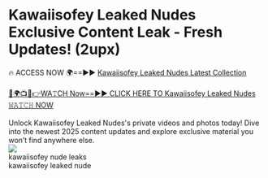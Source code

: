 # Kawaiisofey Leaked Nudes Exclusive Content Leak - Fresh Updates! (2upx)

🔥 ACCESS NOW 🌍==►► <a href="https://tinyurl.com/2mz8nhtm" rel="nofollow">Kawaiisofey Leaked Nudes Latest Collection</a>
<br><br>
[🔴🌍📺📱👉WA𝚃CH Now==►► CLICK HERE TO Kawaiisofey Leaked Nudes 𝚆𝙰𝚃𝙲𝙷 NOW](https://tinyurl.com/2mz8nhtm)
<br><br>
Unlock Kawaiisofey Leaked Nudes's private videos and photos today! Dive into the newest 2025 content updates and explore exclusive material you won’t find anywhere else.
<br>
<a href="https://tinyurl.com/2mz8nhtm" rel="nofollow" data-target="animated-image.originalLink"><img src="https://camo.githubusercontent.com/8a4f000d20f83aca3bf7ec5f350d767afa0574a8a352519fd8cfa583a6f93a33/68747470733a2f2f692e696d6775722e636f6d2f644a486b345a712e676966" data-canonical-src="https://i.imgur.com/dJHk4Zq.gif" style="max-width: 100%; display: inline-block;" data-target="animated-image.originalImage"></a>
<br>
kawaiisofey nude leaks<br>
kawaiisofey leaked nude